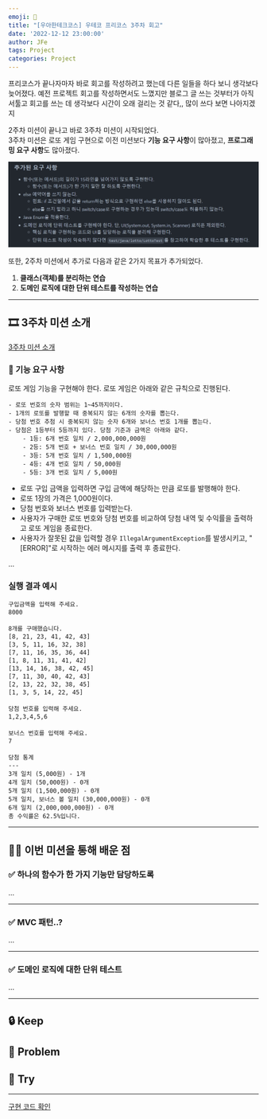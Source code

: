 ```yaml
---
emoji: 🎰
title: "[우아한테크코스] 우테코 프리코스 3주차 회고"
date: '2022-12-12 23:00:00'
author: JFe
tags: Project
categories: Project
---
```


프리코스가 끝나자마자 바로 회고를 작성하려고 했는데 다른 일들을 하다 보니 생각보다 늦어졌다. 예전 프로젝트 회고를 작성하면서도 느꼈지만 블로그 글 쓰는 것부터가 아직 서툴고 회고를 쓰는 데 생각보다 시간이 오래 걸리는 것 같다,, 많이 쓰다 보면 나아지겠지  

2주차 미션이 끝나고 바로 3주차 미션이 시작되었다.  
3주차 미션은 로또 게임 구현으로 이전 미션보다 **기능 요구 사항**이 많아졌고, **프로그래밍 요구 사항**도 많아졌다.

![programming-requirement.png](programming-requirement.png)

또한, 2주차 미션에서 추가로 다음과 같은 2가지 목표가 추가되었다.  
1. **클래스(객체)를 분리하는 연습**  
2. **도메인 로직에 대한 단위 테스트를 작성하는 연습**  

---

## 🎞 3주차 미션 소개

[3주차 미션 소개](https://github.com/woowacourse-precourse/java-lotto)  


### 🚀 기능 요구 사항

로또 게임 기능을 구현해야 한다. 로또 게임은 아래와 같은 규칙으로 진행된다.

```
- 로또 번호의 숫자 범위는 1~45까지이다.
- 1개의 로또를 발행할 때 중복되지 않는 6개의 숫자를 뽑는다.
- 당첨 번호 추첨 시 중복되지 않는 숫자 6개와 보너스 번호 1개를 뽑는다.
- 당첨은 1등부터 5등까지 있다. 당첨 기준과 금액은 아래와 같다.
    - 1등: 6개 번호 일치 / 2,000,000,000원
    - 2등: 5개 번호 + 보너스 번호 일치 / 30,000,000원
    - 3등: 5개 번호 일치 / 1,500,000원
    - 4등: 4개 번호 일치 / 50,000원
    - 5등: 3개 번호 일치 / 5,000원
```

- 로또 구입 금액을 입력하면 구입 금액에 해당하는 만큼 로또를 발행해야 한다.
- 로또 1장의 가격은 1,000원이다.
- 당첨 번호와 보너스 번호를 입력받는다.
- 사용자가 구매한 로또 번호와 당첨 번호를 비교하여 당첨 내역 및 수익률을 출력하고 로또 게임을 종료한다.
- 사용자가 잘못된 값을 입력할 경우 `IllegalArgumentException`를 발생시키고, "[ERROR]"로 시작하는 에러 메시지를 출력 후 종료한다.

...

### 실행 결과 예시

```
구입금액을 입력해 주세요.
8000

8개를 구매했습니다.
[8, 21, 23, 41, 42, 43] 
[3, 5, 11, 16, 32, 38] 
[7, 11, 16, 35, 36, 44] 
[1, 8, 11, 31, 41, 42] 
[13, 14, 16, 38, 42, 45] 
[7, 11, 30, 40, 42, 43] 
[2, 13, 22, 32, 38, 45] 
[1, 3, 5, 14, 22, 45]

당첨 번호를 입력해 주세요.
1,2,3,4,5,6

보너스 번호를 입력해 주세요.
7

당첨 통계
---
3개 일치 (5,000원) - 1개
4개 일치 (50,000원) - 0개
5개 일치 (1,500,000원) - 0개
5개 일치, 보너스 볼 일치 (30,000,000원) - 0개
6개 일치 (2,000,000,000원) - 0개
총 수익률은 62.5%입니다.
```

---

## 👨‍💻 이번 미션을 통해 배운 점

### ✅ 하나의 함수가 한 가지 기능만 담당하도록

...

---

### ✅ MVC 패턴..?

...

---

### ✅ 도메인 로직에 대한 단위 테스트

...

---


## 🔒 Keep



## 🚧 Problem



## 🎯 Try



---

[구현 코드 확인](https://github.com/Go-Jaecheol/java-lotto/tree/Go-Jaecheol)  


```toc
```